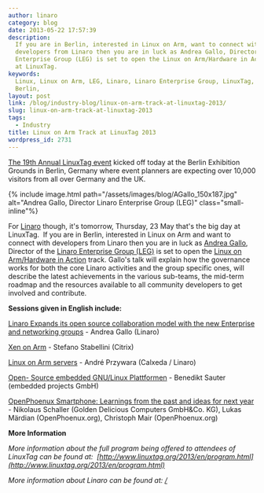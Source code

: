 ```yaml
---
author: linaro
category: blog
date: 2013-05-22 17:57:39
description:
  If you are in Berlin, interested in Linux on Arm, want to connect with
  developers from Linaro then you are in luck as Andrea Gallo, Director of the Linaro
  Enterprise Group (LEG) is set to open the Linux on Arm/Hardware in Action track
  at LinuxTag.
keywords:
  Linux, Linux on Arm, LEG, Linaro, Linaro Enterprise Group, LinuxTag, Germany,
  Berlin,
layout: post
link: /blog/industry-blog/linux-on-arm-track-at-linuxtag-2013/
slug: linux-on-arm-track-at-linuxtag-2013
tags:
  - Industry
title: Linux on Arm Track at LinuxTag 2013
wordpress_id: 2731
---
```


[The 19th Annual LinuxTag event](https://www.linuxtag.org/2013/en/press/press-information/pm/article/wo-com-auf-org-trifft-19-linuxtag-in-berlin-eroeffnet.html) kicked off today at the Berlin Exhibition Grounds in Berlin, Germany where event planners are expecting over 10,000 visitors from all over Germany and the UK.

{% include image.html path="/assets/images/blog/AGallo_150x187.jpg" alt="Andrea Gallo, Director Linaro Enterprise Group (LEG)" class="small-inline"%}

For [Linaro](/) though, it's tomorrow, Thursday, 23 May that's the big day at LinuxTag.  If you are in Berlin, interested in Linux on Arm and want to connect with developers from Linaro then you are in luck as [Andrea Gallo](/about/), Director of the [Linaro Enterprise Group (LEG)](/engineering/datacenter-and-cloud/) is set to open the [Linux on Arm/Hardware in Action](https://www.linuxtag.org/2013/en/program/thursday-may-23-2013/linux-on-arm-hardware-in-action.html) track. Gallo's talk will explain how the governance works for both the core Linaro activities and the group specific ones, will describe the latest achievements in the various sub-teams, the mid-term roadmap and the resources available to all community developers to get involved and contribute.

**Sessions given in English include:**

[Linaro Expands its open source collaboration model with the new Enterprise and networking groups](https://www.linuxtag.org/2013/en/program/thursday-may-23-2013/linux-on-arm-hardware-in-action.html?eventid=281) - Andrea Gallo (Linaro)

[Xen on Arm](https://www.linuxtag.org/2013/en/program/thursday-may-23-2013/linux-on-arm-hardware-in-action.html?eventid=283) - Stefano Stabellini (Citrix)

[Linux on Arm servers](https://www.linuxtag.org/2013/en/program/thursday-may-23-2013/linux-on-arm-hardware-in-action.html?eventid=285) - André Przywara (Calxeda / Linaro)

[Open- Source embedded GNU/Linux Plattformen](https://www.linuxtag.org/2013/en/program/thursday-may-23-2013/linux-on-arm-hardware-in-action.html?eventid=287) - Benedikt Sauter (embedded projects GmbH)

[OpenPhoenux Smartphone: Learnings from the past and ideas for next year](https://www.linuxtag.org/2013/en/program/thursday-may-23-2013/linux-on-arm-hardware-in-action.html?eventid=290) - Nikolaus Schaller (Golden Delicious Computers GmbH&Co. KG), Lukas Märdian (OpenPhoenux.org), Christoph Mair (OpenPhoenux.org)

**More Information**

_More information about the full program being offered to attendees of LinuxTag can be found at:  [http://www.linuxtag.org/2013/en/program.html](http://www.linuxtag.org/2013/en/program.html)_

_More information about Linaro can be found at: [/](/)_
